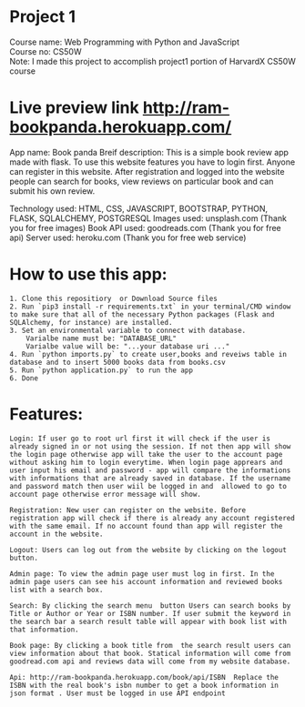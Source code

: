 # Project 1

Course name: Web Programming with Python and JavaScript <br>
Course no: CS50W <br> 
Note: I made this project to accomplish project1 portion of HarvardX CS50W course <br>

# Live preview link <a href = 'http://ram-bookpanda.herokuapp.com/' > http://ram-bookpanda.herokuapp.com/ </a>

App name: Book panda
Breif description: This is a simple book review app made with flask. To use this website features you have to login first. Anyone can register in this website. After registration and logged into the website people can search for books, view reviews on particular book and can submit his own review.

Technology used:
HTML, CSS, JAVASCRIPT, BOOTSTRAP, PYTHON, FLASK, SQLALCHEMY, POSTGRESQL
Images used:
unsplash.com (Thank you for free images)
Book API used:
goodreads.com (Thank you for free api)
Server used:
heroku.com (Thank you for free web service)

# How to use this app:

    1. Clone this repositiory  or Download Source files
    2. Run `pip3 install -r requirements.txt` in your terminal/CMD window to make sure that all of the necessary Python packages (Flask and SQLAlchemy, for instance) are installed.
    3. Set an environmental variable to connect with database.
        Varialbe name must be: "DATABASE_URL"
        Varialbe value will be: "...your database uri ..."
    4. Run `python imports.py` to create user,books and reveiws table in database and to insert 5000 books data from books.csv
    5. Run `python application.py` to run the app
    6. Done

# Features:

    Login: If user go to root url first it will check if the user is already signed in or not using the session. If not then app will show the login page otherwise app will take the user to the account page without asking him to login everytime. When login page apprears and user input his email and password - app will compare the informations with informations that are already saved in database. If the username and password match then user wiil be logged in and  allowed to go to account page otherwise error message will show.

    Registration: New user can register on the website. Before registration app will check if there is already any account registered with the same email. If no account found than app will register the account in the website.

    Logout: Users can log out from the website by clicking on the logout button.

    Admin page: To view the admin page user must log in first. In the admin page users can see his account information and reviewed books list with a search box.

    Search: By clicking the search menu  button Users can search books by Title or Author or Year or ISBN number. If user submit the keyword in the search bar a search result table will appear with book list with that information.

    Book page: By clicking a book title from  the search result users can view information about that book. Statical information will come from goodread.com api and reviews data will come from my website database.

    Api: http://ram-bookpanda.herokuapp.com/book/api/ISBN  Replace the ISBN with the real book's isbn number to get a book information in json format . User must be logged in use API endpoint
